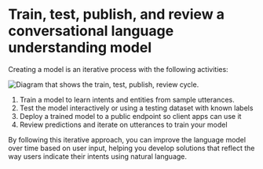 
# 
# Train, test, publish, and review a conversational language understanding model

Creating a model is an iterative process with the following activities:

![Diagram that shows the train, test, publish, review cycle.](../../wwl-data-ai/build-language-understanding-model/media/train-test-publish-review.png)

1. Train a model to learn intents and entities from sample utterances.
2. Test the model interactively or using a testing dataset with known labels
3. Deploy a trained model to a public endpoint so client apps can use it
4. Review predictions and iterate on utterances to train your model

By following this iterative approach, you can improve the language model over time based on user input, helping you develop solutions that reflect the way users indicate their intents using natural language.



